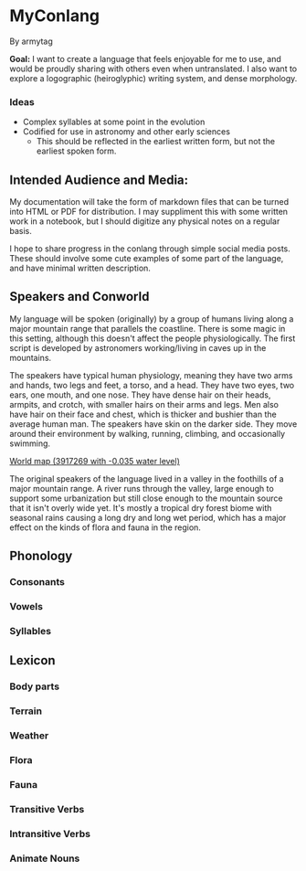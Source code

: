 # MyConlang

By armytag

**Goal:** I want to create a language that feels enjoyable for me to use, and would be proudly sharing with others even when untranslated.  I also want to explore a logographic (heiroglyphic) writing system, and dense morphology.

### Ideas
- Complex syllables at some point in the evolution
- Codified for use in astronomy and other early sciences
    - This should be reflected in the earliest written form, but not the earliest spoken form.

## Intended Audience and Media:

My documentation will take the form of markdown files that can be turned into HTML or PDF for distribution.  I may suppliment this with some written work in a notebook, but I should digitize any physical notes on a regular basis.

I hope to share progress in the conlang through simple social media posts.  These should involve some cute examples of some part of the language, and have minimal written description.

## Speakers and Conworld

My language will be spoken (originally) by a group of humans living along a major mountain range that parallels the coastline.  There is some magic in this setting, although this doesn't affect the people physiologically.  The first script is developed by astronomers working/living in caves up in the mountains.

The speakers have typical human physiology, meaning they have two arms and hands, two legs and feet, a torso, and a head.  They have two eyes, two ears, one mouth, and one nose.  They have dense hair on their heads, armpits, and crotch, with smaller hairs on their arms and legs.  Men also have hair on their face and chest, which is thicker and bushier than the average human man.  The speakers have skin on the darker side.  They move around their environment by walking, running, climbing, and occasionally swimming.

[World map (3917269 with -0.035 water level)](https://topps.diku.dk/torbenm/maps.msp)

The original speakers of the language lived in a valley in the foothills of a major mountain range.  A river runs through the valley, large enough to support some urbanization but still close enough to the mountain source that it isn't overly wide yet.  It's mostly a tropical dry forest biome with seasonal rains causing a long dry and long wet period, which has a major effect on the kinds of flora and fauna in the region.

## Phonology

### Consonants

### Vowels

### Syllables

## Lexicon

### Body parts

### Terrain

### Weather

### Flora

### Fauna

### Transitive Verbs

### Intransitive Verbs

### Animate Nouns
